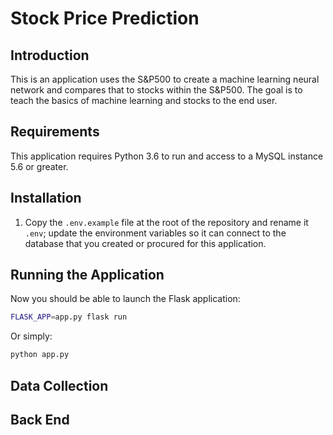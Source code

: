 # Stock Price Prediction

## Introduction
This is an application uses the S&P500 to create a machine learning neural network and compares that to stocks within the S&P500. 
The goal is to teach the basics of machine learning and stocks to the end user.

## Requirements

This application requires Python 3.6 to run and access to a MySQL instance 5.6 or greater.

## Installation

1. Copy the `.env.example` file at the root of the repository and rename it `.env`; update the environment variables so it can connect to the database that you created or procured for this application.

## Running the Application

Now you should be able to launch the Flask application:

```bash
FLASK_APP=app.py flask run
```

Or simply:

```bash
python app.py
```

## Data Collection

## Back End